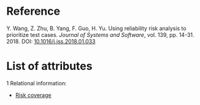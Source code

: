 # Reference

Y. Wang, Z. Zhu, B. Yang, F. Guo, H. Yu. Using reliability risk analysis to prioritize test cases. *Journal of Systems and Software*, vol. 139, pp. 14-31. 2018. DOI: [10.1016/j.jss.2018.01.033](https://www.doi.org/10.1016/j.jss.2018.01.033)

# List of attributes

1 Relational information:
* [Risk coverage](../../attributes/relational/risk/risk-coverage.md)
